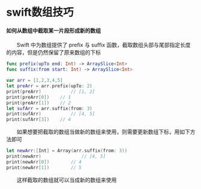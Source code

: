 # swift数组技巧

#### 如何从数组中截取某一片段形成新的数组

&ensp;&ensp;&ensp;&ensp;Swift 中为数组提供了 prefix 与 suffix 函数，截取数组头部与尾部指定长度的内容，但是仍然保留了原来数组的下标

```swift
func prefix(upTo end: Int) -> ArraySlice<Int>
func suffix(from start: Int) -> ArraySlice<Int>

var arr = [1,2,3,4,5]
let preArr = arr.prefix(upTo: 2)
print(preArr)			// [1, 2]
print(preArr[0])	// 1
print(preArr[1])	// 2
let sufArr = arr.suffix(from: 3)	
print(sufArr)			// [4, 5]
print(sufArr[3])	// 4
```

&ensp;&ensp;&ensp;&ensp;如果想要把截取的数组当做新的数组来使用，则需要更新数组下标，用如下方法即可

```swift
let newArr:[Int] = Array(arr.suffix(from: 3))
print(newArr)				// [4, 5]
print(newArr[0])		// 4
print(newArr[1])		// 5
```

&ensp;&ensp;&ensp;&ensp;这样截取的数组就可以当成新的数组来使用